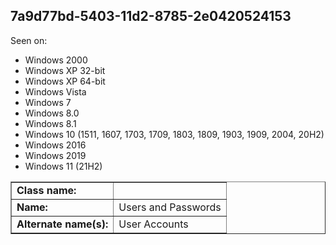 ## 7a9d77bd-5403-11d2-8785-2e0420524153

Seen on:
* Windows 2000
* Windows XP 32-bit
* Windows XP 64-bit
* Windows Vista
* Windows 7
* Windows 8.0
* Windows 8.1
* Windows 10 (1511, 1607, 1703, 1709, 1803, 1809, 1903, 1909, 2004, 20H2)
* Windows 2016
* Windows 2019
* Windows 11 (21H2)

<table border="1" class="docutils">
  <tbody>
    <tr>
      <td><b>Class name:</b></td>
      <td>&nbsp;</td>
    </tr>
    <tr>
      <td><b>Name:</b></td>
      <td>Users and Passwords</td>
    </tr>
    <tr>
      <td><b>Alternate name(s):</b></td>
      <td>User Accounts</td>
    </tr>
  </tbody>
</table>

